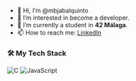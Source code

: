 - 👋 Hi, I’m @mbjabalquinto
- 👀 I’m interested in become a developer.
- 🌱 I’m currently a student in **42 Málaga**.
- 📫 How to reach me: [LinkedIn](https://www.linkedin.com/in/marcos-jabalquinto-ibañez-9b344a35)
  
### 🛠️ My Tech Stack

![C](https://img.shields.io/badge/c-%2300599C.svg?style=for-the-badge&logo=c&logoColor=white)
![JavaScript](https://img.shields.io/badge/javascript-%23323330.svg?style=for-the-badge&logo=javascript&logoColor=%23F7DF1E)

<!---
mbjabalquinto/mbjabalquinto is a ✨ special ✨ repository because its `README.md` (this file) appears on your GitHub profile.
You can click the Preview link to take a look at your changes.
--->
